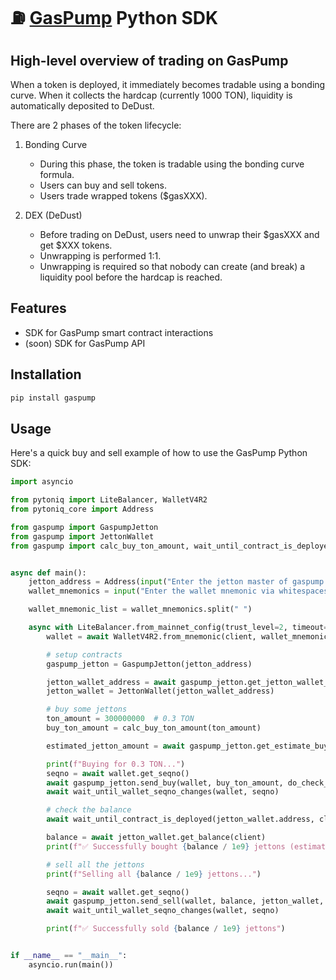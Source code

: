 # ⛽️ [GasPump](https://t.me/gaspump_bot) Python SDK

## High-level overview of trading on GasPump
When a token is deployed, it immediately becomes tradable using a bonding curve. When it collects the hardcap (currently 1000 TON), liquidity is automatically deposited to DeDust.

There are 2 phases of the token lifecycle:
1. Bonding Curve
    - During this phase, the token is tradable using the bonding curve formula.
    - Users can buy and sell tokens.
    - Users trade wrapped tokens ($gasXXX).

2. DEX (DeDust)
    - Before trading on DeDust, users need to unwrap their $gasXXX and get $XXX tokens.
    - Unwrapping is performed 1:1.
    - Unwrapping is required so that nobody can create (and break) a liquidity pool before the hardcap is reached.

## Features
- SDK for GasPump smart contract interactions
- (soon) SDK for GasPump API

## Installation
```bash
pip install gaspump
```

## Usage

Here's a quick buy and sell example of how to use the GasPump Python SDK:
    
```python
import asyncio

from pytoniq import LiteBalancer, WalletV4R2
from pytoniq_core import Address

from gaspump import GaspumpJetton
from gaspump import JettonWallet
from gaspump import calc_buy_ton_amount, wait_until_contract_is_deployed, wait_until_wallet_seqno_changes


async def main():
    jetton_address = Address(input("Enter the jetton master of gaspump token: "))
    wallet_mnemonics = input("Enter the wallet mnemonic via whitespaces 'we, ate, spoon, ...': ")

    wallet_mnemonic_list = wallet_mnemonics.split(" ")

    async with LiteBalancer.from_mainnet_config(trust_level=2, timeout=15) as client:
        wallet = await WalletV4R2.from_mnemonic(client, wallet_mnemonic_list)

        # setup contracts
        gaspump_jetton = GaspumpJetton(jetton_address)

        jetton_wallet_address = await gaspump_jetton.get_jetton_wallet_address(client, wallet.address)
        jetton_wallet = JettonWallet(jetton_wallet_address)

        # buy some jettons
        ton_amount = 300000000  # 0.3 TON
        buy_ton_amount = calc_buy_ton_amount(ton_amount)

        estimated_jetton_amount = await gaspump_jetton.get_estimate_buy_jetton_amount(client, buy_ton_amount)

        print(f"Buying for 0.3 TON...")
        seqno = await wallet.get_seqno()
        await gaspump_jetton.send_buy(wallet, buy_ton_amount, do_check_trade_state=True)
        await wait_until_wallet_seqno_changes(wallet, seqno)

        # check the balance
        await wait_until_contract_is_deployed(jetton_wallet.address, client)

        balance = await jetton_wallet.get_balance(client)
        print(f"✅ Successfully bought {balance / 1e9} jettons (estimated: {estimated_jetton_amount / 1e9})")

        # sell all the jettons
        print(f"Selling all {balance / 1e9} jettons...")

        seqno = await wallet.get_seqno()
        await gaspump_jetton.send_sell(wallet, balance, jetton_wallet, do_check_trade_state=True)
        await wait_until_wallet_seqno_changes(wallet, seqno)

        print(f"✅ Successfully sold {balance / 1e9} jettons")


if __name__ == "__main__":
    asyncio.run(main())
```